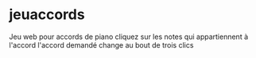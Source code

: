 # jeuaccords
Jeu web pour accords de piano
cliquez sur les notes qui appartiennent à l'accord
l'accord demandé change au bout de trois clics
